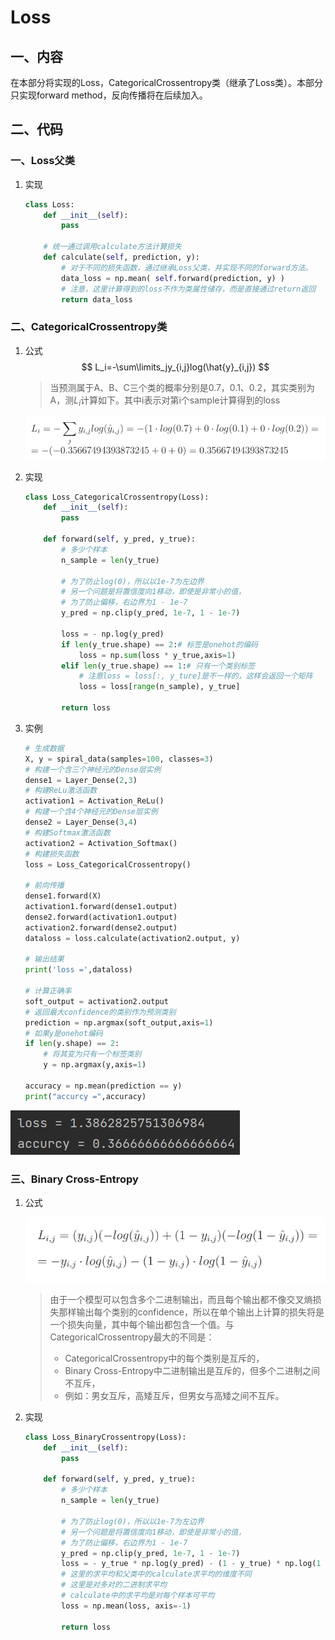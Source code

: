 # Loss

## 一、内容

在本部分将实现的Loss，CategoricalCrossentropy类（继承了Loss类）。本部分只实现forward method，反向传播将在后续加入。

## 二、代码

### 一、Loss父类

  1. 实现

     ```python
     class Loss:
         def __init__(self):
             pass
     
         # 统一通过调用calculate方法计算损失
         def calculate(self, prediction, y):
             # 对于不同的损失函数，通过继承Loss父类，并实现不同的forward方法。
             data_loss = np.mean( self.forward(prediction, y) )
             # 注意，这里计算得到的loss不作为类属性储存，而是直接通过return返回
             return data_loss
     ```

### 二、CategoricalCrossentropy类

  1. 公式
     $$
     L_i=-\sum\limits_jy_{i,j}log(\hat{y}_{i,j})
     $$

     > 当预测属于A、B、C三个类的概率分别是0.7，0.1、0.2，其实类别为A，测$L_i$计算如下。其中i表示对第i个sample计算得到的loss

     ![](https://raw.githubusercontent.com/HX-1234/NoteImage/main/202308072055997.png)

  2. 实现

     ```python
     class Loss_CategoricalCrossentropy(Loss):
         def __init__(self):
             pass
     
         def forward(self, y_pred, y_true):
             # 多少个样本
             n_sample = len(y_true)
     
             # 为了防止log(0)，所以以1e-7为左边界
             # 另一个问题是将置信度向1移动，即使是非常小的值，
             # 为了防止偏移，右边界为1 - 1e-7
             y_pred = np.clip(y_pred, 1e-7, 1 - 1e-7)
     
             loss = - np.log(y_pred)
             if len(y_true.shape) == 2:# 标签是onehot的编码
                 loss = np.sum(loss * y_true,axis=1)
             elif len(y_true.shape) == 1:# 只有一个类别标签
                 # 注意loss = loss[:, y_ture]是不一样的，这样会返回一个矩阵
                 loss = loss[range(n_sample), y_true]
     
             return loss
     ```

  3. 实例

     ```python
     # 生成数据
     X, y = spiral_data(samples=100, classes=3)
     # 构建一个含三个神经元的Dense层实例
     dense1 = Layer_Dense(2,3)
     # 构建ReLu激活函数
     activation1 = Activation_ReLu()
     # 构建一个含4个神经元的Dense层实例
     dense2 = Layer_Dense(3,4)
     # 构建Softmax激活函数
     activation2 = Activation_Softmax()
     # 构建损失函数
     loss = Loss_CategoricalCrossentropy()
     
     # 前向传播
     dense1.forward(X)
     activation1.forward(dense1.output)
     dense2.forward(activation1.output)
     activation2.forward(dense2.output)
     dataloss = loss.calculate(activation2.output, y)
     
     # 输出结果
     print('loss =',dataloss)
     
     # 计算正确率
     soft_output = activation2.output
     # 返回最大confidence的类别作为预测类别
     prediction = np.argmax(soft_output,axis=1)
     # 如果y是onehot编码
     if len(y.shape) == 2:
         # 将其变为只有一个标签类别
         y = np.argmax(y,axis=1)
     
     accuracy = np.mean(prediction == y)
     print("accurcy =",accuracy)
     ```

![image-20230807220820346](https://raw.githubusercontent.com/HX-1234/NoteImage/main/202308072208379.png)

### 三、Binary Cross-Entropy

  1. 公式

     ![image-20230808225158008](https://raw.githubusercontent.com/HX-1234/NoteImage/main/202308082251060.png)

     > 由于一个模型可以包含多个二进制输出，而且每个输出都不像交叉熵损失那样输出每个类别的confidence，所以在单个输出上计算的损失将是一个损失向量，其中每个输出都包含一个值。与CategoricalCrossentropy最大的不同是：
     >
     > * CategoricalCrossentropy中的每个类别是互斥的，
     > * Binary Cross-Entropy中二进制输出是互斥的，但多个二进制之间不互斥，
     > * 例如：男女互斥，高矮互斥，但男女与高矮之间不互斥。

  2. 实现

     ```py
     class Loss_BinaryCrossentropy(Loss):
         def __init__(self):
             pass
     
         def forward(self, y_pred, y_true):
             # 多少个样本
             n_sample = len(y_true)
     
             # 为了防止log(0)，所以以1e-7为左边界
             # 另一个问题是将置信度向1移动，即使是非常小的值，
             # 为了防止偏移，右边界为1 - 1e-7
             y_pred = np.clip(y_pred, 1e-7, 1 - 1e-7)
             loss = - y_true * np.log(y_pred) - (1 - y_true) * np.log(1 - y_pred)
             # 这里的求平均和父类中的calculate求平均的维度不同
             # 这里是对多对的二进制求平均
             # calculate中的求平均是对每个样本可平均
             loss = np.mean(loss, axis=-1)
             
             return loss
     ```





